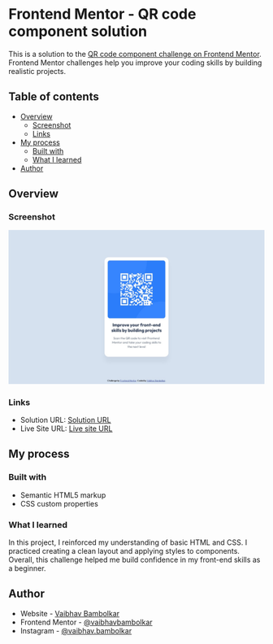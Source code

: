 # Frontend Mentor - QR code component solution

This is a solution to the [QR code component challenge on Frontend Mentor](https://www.frontendmentor.io/challenges/qr-code-component-iux_sIO_H). Frontend Mentor challenges help you improve your coding skills by building realistic projects.

## Table of contents

- [Overview](#overview)
  - [Screenshot](#screenshot)
  - [Links](#links)
- [My process](#my-process)
  - [Built with](#built-with)
  - [What I learned](#what-i-learned)
- [Author](#author)

## Overview

### Screenshot

![Design preview for the QR code component coding challenge](./preview.jpeg)

### Links

- Solution URL: [Solution URL](https://github.com/vaibhavbambolkar/frontend-mentor-solutions/tree/main/qr-code-component)
- Live Site URL: [Live site URL](https://vaibhavbambolkar.github.io/frontend-mentor-solutions/qr-code-component)

## My process

### Built with

- Semantic HTML5 markup
- CSS custom properties

### What I learned

In this project, I reinforced my understanding of basic HTML and CSS. I practiced creating a clean layout and applying styles to components. Overall, this challenge helped me build confidence in my front-end skills as a beginner.

## Author

- Website - [Vaibhav Bambolkar](https://github.com/vaibhavbambolkar)
- Frontend Mentor - [@vaibhavbambolkar](https://www.frontendmentor.io/profile/vaibhavbambolkar)
- Instagram - [@vaibhav.bambolkar](https://www.twitter.com/vaibhav.bambolkar)
